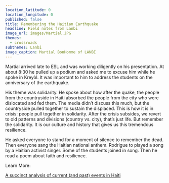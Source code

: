 ```yaml
---
location_latitude: 0
location_longitude: 0
published: false
title: Remembering the Haitian Earthquake
headline: Field notes from Lanbi
image_url: images/Martial.JPG
themes:
  - crossroads
subthemes: Lanbi
image_caption: Martial BonHomme of LANBI
---
```

Martial arrived late to ESL and was working diligently on his presentation. At about 8:30 he pulled up a podium and asked me to excuse him while he spoke in Kreyòl. It was important to him to address the students on the anniversary of the earthquake.  

His theme was solidarity.  He spoke about how after the quake, the people from the countryside in Haiti absorbed the people from the city who were dislocated and fed them. The media didn’t discuss this much, but the countryside pulled together to sustain the displaced. This is how it is in crisis: people pull together in solidarity. After the crisis subsides, we revert to old patterns and divisions (country vs. city), that’s just life. But remember the solidarity. It is our culture and history that gives us this tremendous resilience.   

He asked everyone to stand for a moment of silence to remember the dead. Then everyone sang the Haitian national anthem. Rodrigue to played a song by a Haitian activist singer. Some of the students joined in song. Then he read a poem about faith and resilience.  

Learn More:  

[A succinct analysis of current (and past) events in Haiti](http://www.slate.com/articles/news_and_politics/politics/2016/09/the_truth_about_the_clintons_and_haiti.html)
